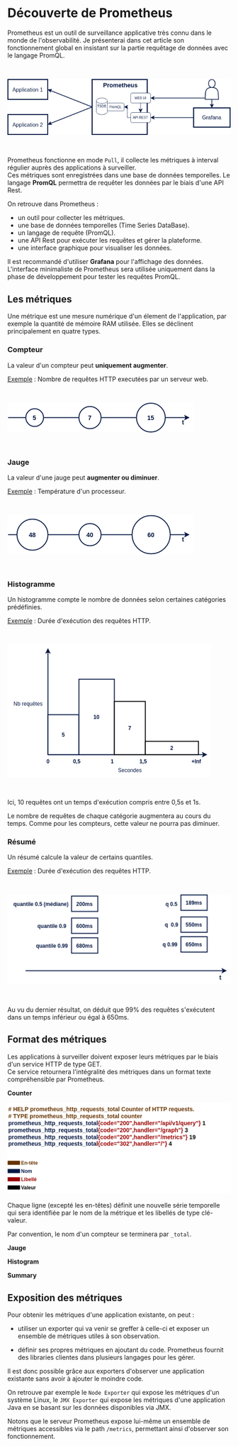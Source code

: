 # Découverte de Prometheus

Prometheus est un outil de surveillance applicative très connu dans le monde de l'observabilité.
Je présenterai dans cet article son fonctionnement global en insistant sur la partie requêtage de données avec le langage PromQL.

<br>

![Prometheus Schéma global](./img/prometheus.png)

<br>

Prometheus fonctionne en mode `Pull`, il collecte les métriques à interval régulier auprès des applications à surveiller.<br>
Ces métriques sont enregistrées dans une base de données temporelles. Le langage **PromQL** permettra de requêter les données par le biais d'une API Rest.

On retrouve dans Prometheus :

- un outil pour collecter les métriques.
- une base de données temporelles (Time Series DataBase).
- un langage de requête (PromQL).
- une API Rest pour exécuter les requêtes et gérer la plateforme.
- une interface graphique pour visualiser les données.

Il est recommandé d'utiliser **Grafana** pour l'affichage des données. 
L'interface minimaliste de Prometheus sera utilisée uniquement dans la phase de développement pour tester les requêtes PromQL.

## Les métriques

Une métrique est une mesure numérique d'un élement de l'application, par exemple la quantité de mémoire RAM utilisée. Elles se déclinent  principalement en quatre types.

### Compteur

La valeur d'un compteur peut **uniquement augmenter**.

<u>Exemple</u> : Nombre de requêtes HTTP executées par un serveur web.

<br>

![Compteur](./img/compteur.png)

<br>

### Jauge

La valeur d'une jauge peut **augmenter ou diminuer**.

<u>Exemple</u> : Température d'un processeur.

<br>

![Jauge](./img/jauge.png)

<br>

### Histogramme

Un histogramme compte le nombre de données selon certaines catégories prédéfinies.

<u>Exemple</u> : Durée d'exécution des requêtes HTTP.

<br>

![Jauge](./img/histogramme.png)

<br>

Ici, 10 requêtes ont un temps d'exécution compris entre 0,5s et 1s.

Le nombre de requêtes de chaque catégorie augmentera au cours du temps. Comme pour les compteurs, cette valeur ne pourra pas diminuer.

### Résumé

Un résumé calcule la valeur de certains quantiles.

<u>Exemple</u> : Durée d'exécution des requêtes HTTP.

<br>

![Résumé](./img/resume.png)

<br>

Au vu du dernier résultat, on déduit que 99% des requêtes s'exécutent dans un temps inférieur ou égal à 650ms.

## Format des métriques

Les applications à surveiller doivent exposer leurs métriques par le biais d'un service HTTP de type GET.<br> 
Ce service retournera l'intégralité des métriques dans un format texte compréhensible par Prometheus.

<b>Counter</b>

![Résumé](./img/compteur_format.png)

Chaque ligne (excepté les en-têtes) définit une nouvelle série temporelle qui sera identifiée par le nom de la métrique et les libellés de type clé-valeur.

Par convention, le nom d'un compteur se terminera par `_total`.

<b>Jauge</b>

<b>Histogram</b>

<b>Summary</b>


## Exposition des métriques

Pour obtenir les métriques d'une application existante, on peut :

- utiliser un exporter qui va venir se greffer à celle-ci et exposer un ensemble de métriques utiles à son observation.

- définir ses propres métriques en ajoutant du code. Prometheus fournit des libraries clientes dans plusieurs langages pour les gérer.

Il est donc possible grâce aux exporters d'observer une application existante sans avoir à ajouter le moindre code.

On retrouve par exemple le `Node Exporter` qui expose les métriques d'un système Linux, le `JMX Exporter` qui expose les métriques d'une application Java en se basant sur les données disponibles via JMX.

Notons que le serveur Prometheus expose lui-même un ensemble de métriques accessibles via le path `/metrics`, permettant ainsi d'observer son fonctionnement.

